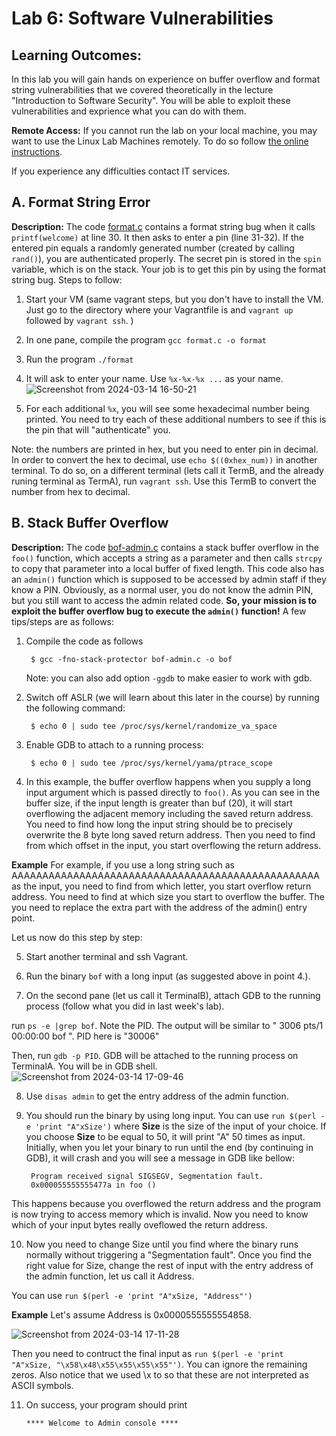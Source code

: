 # Lab 6: Software Vulnerabilities

## Learning Outcomes: 
In this lab you will gain hands on experience on buffer overflow and format string vulnerabilities that we covered theoretically in the lecture "Introduction to Software Security". You will be able to exploit these vulnerabilities and exprience what you can do with them.

**Remote Access:** If you cannot run the lab on your local machine, you may want to use the Linux
Lab Machines remotely. To do so follow [the online instructions](https://uob.sharepoint.com/sites/itservices/SitePages/fits-engineering-linux-x2go.aspx).

If you experience any difficulties contact IT services.

                                                                                                                                

## A. Format String Error

**Description:** The code [format.c](https://github.com/cs-uob/COMS20012/blob/master/docs/code/format.c) contains a format string bug when it calls `printf(welcome)` at line 30. It then asks to enter a pin (line 31-32). If the entered pin equals a randomly generated number (created by calling `rand()`), you are authenticated properly. The secret pin is stored in the `spin` variable, which is on the stack. Your job is to get this pin by using the format string bug. Steps to follow:
1. Start your VM (same vagrant steps, but you don't have to install the VM. Just go to the directory where your Vagrantfile is and `vagrant up` followed by `vagrant ssh`. )
2. In one pane, compile the program `gcc format.c -o format`
3. Run the program `./format`
4. It will ask to enter your name. Use `%x-%x-%x ...` as your name.                                                                                     ![Screenshot from 2024-03-14 16-50-21](https://github.com/fw22912/COMS20012/assets/146180764/349c4967-8d6c-4a9c-852c-5acaae547955)

5. For each additional `%x`, you will see some hexadecimal number being printed. You need to try each of these additional numbers to see if this is the pin that will "authenticate" you. 

Note: the numbers are printed in hex, but you need to enter pin in decimal. In order to convert the hex to decimal, use `echo $((0xhex_num))` in another terminal. To do so, on a different terminal (lets call it TermB, and the already runing terminal as TermA), run `vagrant ssh`. Use this TermB to convert the number from hex to decimal.

## B. Stack Buffer Overflow

**Description:** The code [bof-admin.c](https://github.com/cs-uob/COMS20012/blob/master/docs/code/bof-admin.c) contains a stack buffer overflow in the `foo()` function, which accepts a string as a parameter and then calls `strcpy` to copy that parameter into a local buffer of fixed length. This code also has an `admin()` function which is supposed to be accessed by admin staff if they know a PIN. Obviously, as a normal user, you do not know the admin PIN, but you still want to access the admin related code. **So, your mission is to exploit the buffer overflow bug to execute the `admin()` function!**
A few tips/steps are as follows:

1. Compile the code as follows

		$ gcc -fno-stack-protector bof-admin.c -o bof
	Note: you can also add option `-ggdb` to make easier to work with gdb.

2. Switch off ASLR (we will learn about this later in the course) by running the following command:

		$ echo 0 | sudo tee /proc/sys/kernel/randomize_va_space

3. Enable GDB to attach to a running process:

		$ echo 0 | sudo tee /proc/sys/kernel/yama/ptrace_scope


4. In this example, the buffer overflow happens when you supply a long input argument which is passed directly to `foo()`. 
As you can see in the buffer size, if the input length is greater than buf (20), it will start overflowing the adjacent memory including the saved return address. You need to find how long the input string should be to precisely overwrite the 8 byte long saved return address. Then you need to find from which offset in the input, you start overflowing the return address. 

**Example** For example, if you use a long string such as AAAAAAAAAAAAAAAAAAAAAAAAAAAAAAAAAAAAAAAAAAAAAAAAAA as the input, you need to find from which letter, you start overflow return address.  You need to find at which size you start to overflow the buffer. The you need to replace the extra part with the address of the admin() entry point. 

Let us now do this step by step:


5. Start another terminal and ssh Vagrant.

6. Run the binary `bof` with a long input (as suggested above in point 4.).

7. On the second pane (let us call it TerminalB), attach GDB to the running process (follow what you did in last week's lab).

 run `ps -e |grep bof`. Note the PID. The output will be similar to " 3006 pts/1    00:00:00 bof ". PID here is "30006"
 
 Then, run `gdb -p PID`. GDB will be attached to the running process on TerminalA. You will be in GDB shell. 
![Screenshot from 2024-03-14 17-09-46](https://github.com/fw22912/COMS20012/assets/146180764/50a086d4-dce9-4339-b738-824caf2f8e2e)

8. Use `disas admin` to get the entry address of the admin function.
9. You should run the binary by using long input. You can use `run $(perl -e 'print "A"xSize')` where **Size** is the size of the input of your choice. If you choose **Size** to be equal to 50, it will print "A" 50 times as input.
Initially, when you let your binary to run until the end (by continuing in GDB), it will crash and you will see a message in GDB like bellow:

		Program received signal SIGSEGV, Segmentation fault.
		0x000055555555477a in foo ()


This happens because you overflowed the return address and the program is now trying to access memory which is invalid. Now you need to know which of your input bytes really oveflowed the return address.

10. Now you need to change Size until you find where the binary runs normally without triggering a "Segmentation fault". Once you find the right value for Size, change the rest of input with the entry address of the admin function, let us call it Address.

You can use `run $(perl -e 'print "A"xSize, "Address"')`

**Example** Let's assume Address is 0x0000555555554858. 

![Screenshot from 2024-03-14 17-11-28](https://github.com/fw22912/COMS20012/assets/146180764/f86a09d8-0846-440d-88ae-a99e6c9281bd)

Then you need to contruct the final input as `run $(perl -e 'print "A"xSize, "\x58\x48\x55\x55\x55\x55"')`. You can ignore the remaining zeros. Also notice that we used \x to so that these are not interpreted as ASCII symbols.


11. On success, your program should print

		**** Welcome to Admin console ****
